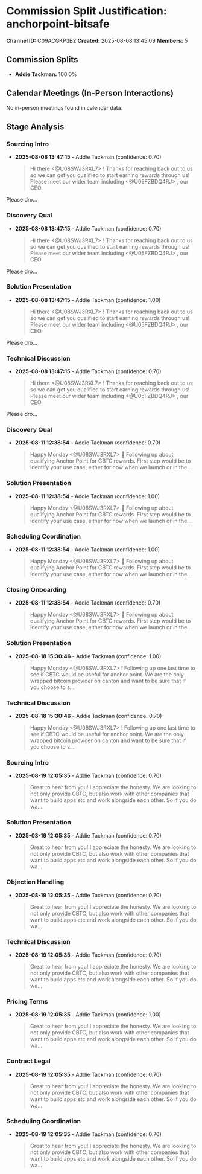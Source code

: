 # Commission Split Justification: anchorpoint-bitsafe

**Channel ID:** C09ACGKP3B2
**Created:** 2025-08-08 13:45:09
**Members:** 5

## Commission Splits

- **Addie Tackman:** 100.0%

## Calendar Meetings (In-Person Interactions)

No in-person meetings found in calendar data.

## Stage Analysis

### Sourcing Intro

- **2025-08-08 13:47:15** - Addie Tackman (confidence: 0.70)
  > Hi there <@U08SWJ3RXL7> ! Thanks for reaching back out to us so we can get you qualified to start earning rewards through us! Please meet our wider team including <@U05FZBDQ4RJ> , our CEO.

Please dro...

### Discovery Qual

- **2025-08-08 13:47:15** - Addie Tackman (confidence: 0.70)
  > Hi there <@U08SWJ3RXL7> ! Thanks for reaching back out to us so we can get you qualified to start earning rewards through us! Please meet our wider team including <@U05FZBDQ4RJ> , our CEO.

Please dro...

### Solution Presentation

- **2025-08-08 13:47:15** - Addie Tackman (confidence: 1.00)
  > Hi there <@U08SWJ3RXL7> ! Thanks for reaching back out to us so we can get you qualified to start earning rewards through us! Please meet our wider team including <@U05FZBDQ4RJ> , our CEO.

Please dro...

### Technical Discussion

- **2025-08-08 13:47:15** - Addie Tackman (confidence: 0.70)
  > Hi there <@U08SWJ3RXL7> ! Thanks for reaching back out to us so we can get you qualified to start earning rewards through us! Please meet our wider team including <@U05FZBDQ4RJ> , our CEO.

Please dro...

### Discovery Qual

- **2025-08-11 12:38:54** - Addie Tackman (confidence: 0.70)
  > Happy Monday <@U08SWJ3RXL7> :slightly_smiling_face:  Following up about qualifying Anchor Point for CBTC rewards. First step would be to identify your use case, either for now when we launch or in the...

### Solution Presentation

- **2025-08-11 12:38:54** - Addie Tackman (confidence: 1.00)
  > Happy Monday <@U08SWJ3RXL7> :slightly_smiling_face:  Following up about qualifying Anchor Point for CBTC rewards. First step would be to identify your use case, either for now when we launch or in the...

### Scheduling Coordination

- **2025-08-11 12:38:54** - Addie Tackman (confidence: 1.00)
  > Happy Monday <@U08SWJ3RXL7> :slightly_smiling_face:  Following up about qualifying Anchor Point for CBTC rewards. First step would be to identify your use case, either for now when we launch or in the...

### Closing Onboarding

- **2025-08-11 12:38:54** - Addie Tackman (confidence: 0.70)
  > Happy Monday <@U08SWJ3RXL7> :slightly_smiling_face:  Following up about qualifying Anchor Point for CBTC rewards. First step would be to identify your use case, either for now when we launch or in the...

### Solution Presentation

- **2025-08-18 15:30:46** - Addie Tackman (confidence: 1.00)
  > Happy Monday <@U08SWJ3RXL7> ! Following up one last time to see if CBTC would be useful for anchor point. We are the only wrapped bitcoin provider on canton and want to be sure that if you choose to s...

### Technical Discussion

- **2025-08-18 15:30:46** - Addie Tackman (confidence: 0.70)
  > Happy Monday <@U08SWJ3RXL7> ! Following up one last time to see if CBTC would be useful for anchor point. We are the only wrapped bitcoin provider on canton and want to be sure that if you choose to s...

### Sourcing Intro

- **2025-08-19 12:05:35** - Addie Tackman (confidence: 0.70)
  > Great to hear from you! I appreciate the honesty. We are looking to not only provide CBTC, but also work with other companies that want to build apps etc and work alongside each other. So if you do wa...

### Solution Presentation

- **2025-08-19 12:05:35** - Addie Tackman (confidence: 0.70)
  > Great to hear from you! I appreciate the honesty. We are looking to not only provide CBTC, but also work with other companies that want to build apps etc and work alongside each other. So if you do wa...

### Objection Handling

- **2025-08-19 12:05:35** - Addie Tackman (confidence: 0.70)
  > Great to hear from you! I appreciate the honesty. We are looking to not only provide CBTC, but also work with other companies that want to build apps etc and work alongside each other. So if you do wa...

### Technical Discussion

- **2025-08-19 12:05:35** - Addie Tackman (confidence: 0.70)
  > Great to hear from you! I appreciate the honesty. We are looking to not only provide CBTC, but also work with other companies that want to build apps etc and work alongside each other. So if you do wa...

### Pricing Terms

- **2025-08-19 12:05:35** - Addie Tackman (confidence: 1.00)
  > Great to hear from you! I appreciate the honesty. We are looking to not only provide CBTC, but also work with other companies that want to build apps etc and work alongside each other. So if you do wa...

### Contract Legal

- **2025-08-19 12:05:35** - Addie Tackman (confidence: 0.70)
  > Great to hear from you! I appreciate the honesty. We are looking to not only provide CBTC, but also work with other companies that want to build apps etc and work alongside each other. So if you do wa...

### Scheduling Coordination

- **2025-08-19 12:05:35** - Addie Tackman (confidence: 0.70)
  > Great to hear from you! I appreciate the honesty. We are looking to not only provide CBTC, but also work with other companies that want to build apps etc and work alongside each other. So if you do wa...

